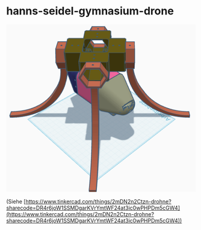 # hanns-seidel-gymnasium-drone

![Rekonstruktion der Drohne in Tinkercad](reconstruction.png)

(Siehe [https://www.tinkercad.com/things/2mDN2n2Ctzn-drohne?sharecode=DR4r6joW1SSMDgarKVrYmtWF24at3ic0wPHPDm5cGW4](https://www.tinkercad.com/things/2mDN2n2Ctzn-drohne?sharecode=DR4r6joW1SSMDgarKVrYmtWF24at3ic0wPHPDm5cGW4))

